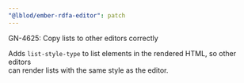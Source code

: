```yaml
---
"@lblod/ember-rdfa-editor": patch
---
```


GN-4625: Copy lists to other editors correctly

Adds `list-style-type` to list elements in the rendered HTML, so other editors  
can render lists with the same style as the editor.
